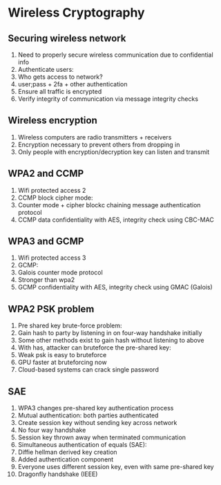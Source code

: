 # Wireless Cryptography

## Securing wireless network

1. Need to properly secure wireless communication due to confidential info
1. Authenticate users:
 1. Who gets access to network?
 1. user;pass + 2fa + other authentication
1. Ensure all traffic is encrypted
1. Verify integrity of communication via message integrity checks

## Wireless encryption

1. Wireless computers are radio transmitters + receivers
1. Encryption necessary to prevent others from dropping in
1. Only people with encryption/decryption key can listen and transmit

## WPA2 and CCMP

1. Wifi protected access 2
1. CCMP block cipher mode:
 1. Counter mode + cipher blockc chaining message authentication protocol
1. CCMP data confidentiality with AES, integrity check using CBC-MAC

## WPA3 and GCMP

1. Wifi protected access 3
1. GCMP:
 1. Galois counter mode protocol
 1. Stronger than wpa2
1. GCMP confidentiality with AES, integrity check using GMAC (Galois)

## WPA2 PSK problem

1. Pre shared key brute-force problem:
 1. Gain hash to party by listening in on four-way handshake initially
 1. Some other methods exist to gain hash without listening to above
1. With has, attacker can bruteforce the pre-shared key:
 1. Weak psk is easy to bruteforce
 1. GPU faster at bruteforcing now
 1. Cloud-based systems can crack single password

## SAE

1. WPA3 changes pre-shared key authentication process
1. Mutual authentication: both parties authenticated
1. Create session key without sending key across network
1. No four way handshake
1. Session key thrown away when terminated communication
1. Simultaneous authentication of equals (SAE):
 1. Diffie hellman derived key creation
 1. Added authentication component
 1. Everyone uses different session key, even with same pre-shared key
 1. Dragonfly handshake (IEEE)
